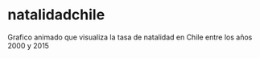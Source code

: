 # natalidadchile
Grafico animado que visualiza la tasa de natalidad en Chile entre los años 2000 y 2015
